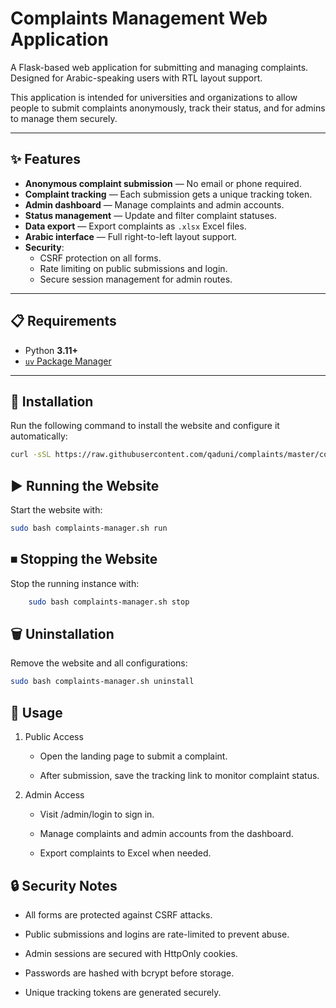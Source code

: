 # Complaints Management Web Application

A Flask-based web application for submitting and managing complaints.  
Designed for Arabic-speaking users with RTL layout support.  

This application is intended for universities and organizations to allow people to submit complaints anonymously, track their status, and for admins to manage them securely.

---

## ✨ Features

- **Anonymous complaint submission** — No email or phone required.
- **Complaint tracking** — Each submission gets a unique tracking token.
- **Admin dashboard** — Manage complaints and admin accounts.
- **Status management** — Update and filter complaint statuses.
- **Data export** — Export complaints as `.xlsx` Excel files.
- **Arabic interface** — Full right-to-left layout support.
- **Security**:
  - CSRF protection on all forms.
  - Rate limiting on public submissions and login.
  - Secure session management for admin routes.

---

## 📋 Requirements

- Python **3.11+**
- [`uv` Package Manager](https://docs.astral.sh/uv/getting-started/installation/)

---

## 🚀 Installation

Run the following command to install the website and configure it automatically:

```bash
curl -sSL https://raw.githubusercontent.com/qaduni/complaints/master/complaints-manager.sh | sudo bash -s -- install
```

## ▶️ Running the Website

Start the website with:

```bash
sudo bash complaints-manager.sh run
```

## ⏹ Stopping the Website

Stop the running instance with:

```bash
    sudo bash complaints-manager.sh stop
```

## 🗑 Uninstallation

Remove the website and all configurations:

```bash
sudo bash complaints-manager.sh uninstall
```

## 📖 Usage

1. Public Access

    - Open the landing page to submit a complaint.

    - After submission, save the tracking link to monitor complaint status.

2. Admin Access

    - Visit /admin/login to sign in.

    - Manage complaints and admin accounts from the dashboard.

    - Export complaints to Excel when needed.

## 🔒 Security Notes

- All forms are protected against CSRF attacks.

- Public submissions and logins are rate-limited to prevent abuse.

- Admin sessions are secured with HttpOnly cookies.

- Passwords are hashed with bcrypt before storage.

- Unique tracking tokens are generated securely.
